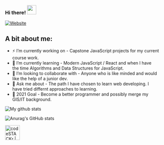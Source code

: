 ### Hi there! <img src="https://media.giphy.com/media/hvRJCLFzcasrR4ia7z/giphy.gif" width="30px">
[![Website](https://img.shields.io/badge/Text-Text-green?style=flat-square)](https://google.com)

## A bit about me:
- ⚡ I’m currently working on - Capstone JavaScript projects for my current course work.
- 🌱 I’m currently learning - Modern JavaScript / React and when I have the time Algorithms and Data Structures for JavaScript. 
- 👯 I’m looking to collaborate with - Anyone who is like minded and would like the help of a junior dev.
- 💬 Ask me about - The path I have chosen to learn web developing.  I have tried differnt approaches to learning.
- 🥅 2021 Goal - Become a better programmer and possibly merge my GIS/IT background.

![My github stats](https://github-readme-stats.vercel.app/api?username=shotrep&count_private=true&include_all_commits=true&theme=chartreuse-dark)

![Anurag's GitHub stats](https://github-readme-stats.vercel.app/api?username=ShotRep&theme=chartreuse-dark&show_icons=true)

[<img align="left" alt="codeSTACKr | LinkedIn" width="48px" src="https://img.icons8.com/color/48/000000/linkedin.png" />][linkedin]
<br />

<!-- This section you create this variables that are used above -->
[website]: https://google.com
[linkedin]: https://www.linkedin.com/in/russell-eskew/







<!--
**ShotRep/ShotRep** is a ✨ _special_ ✨ repository because its `README.md` (this file) appears on your GitHub profile.

Here are some ideas to get you started:

- 🔭 I’m currently working on ...
- 🌱 I’m currently learning ...
- 👯 I’m looking to collaborate on ...
- 🤔 I’m looking for help with ...
- 💬 Ask me about ...
- 📫 How to reach me: ...
- 😄 Pronouns: ...
- ⚡ Fun fact: ...
👋
-->
